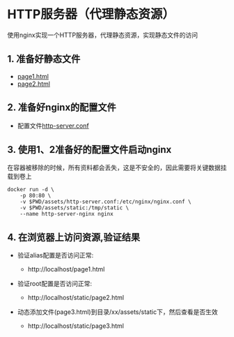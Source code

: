 # HTTP服务器（代理静态资源）
使用nginx实现一个HTTP服务器，代理静态资源，实现静态文件的访问

## 1. 准备好静态文件
- [page1.html](../assets/static/page1.html)
- [page2.html](../assets/static/page2.html)

## 2. 准备好nginx的配置文件
- 配置文件[http-server.conf](../assets/http-server.conf)

## 3. 使用1、2准备好的配置文件启动nginx
在容器被移除的时候，所有资料都会丢失，这是不安全的，因此需要将关键数据挂载到卷上

```text
docker run -d \
    -p 80:80 \
    -v $PWD/assets/http-server.conf:/etc/nginx/nginx.conf \
    -v $PWD/assets/static:/tmp/static \
    --name http-server-nginx nginx
```

## 4. 在浏览器上访问资源,验证结果
- 验证alias配置是否访问正常: 
  - http://localhost/page1.html

- 验证root配置是否访问正常:
  - http://localhost/static/page2.html

- 动态添加文件(page3.html)到目录/xx/assets/static下，然后查看是否生效
  - http://localhost/static/page3.html
